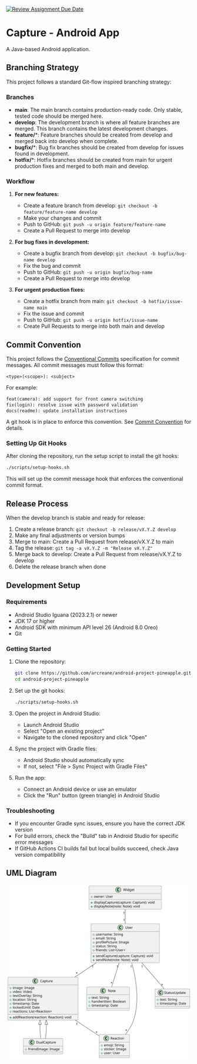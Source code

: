 [![Review Assignment Due Date](https://classroom.github.com/assets/deadline-readme-button-22041afd0340ce965d47ae6ef1cefeee28c7c493a6346c4f15d667ab976d596c.svg)](https://classroom.github.com/a/2ewbOXgb)

# Capture - Android App

A Java-based Android application.

## Branching Strategy

This project follows a standard Git-flow inspired branching strategy:

### Branches

- **main**: The main branch contains production-ready code. Only stable, tested code should be merged here.
- **develop**: The development branch is where all feature branches are merged. This branch contains the latest development changes.
- **feature/***:  Feature branches should be created from develop and merged back into develop when complete.
- **bugfix/***:  Bug fix branches should be created from develop for issues found in development.
- **hotfix/***:  Hotfix branches should be created from main for urgent production fixes and merged to both main and develop.

### Workflow

1. **For new features:**
   - Create a feature branch from develop: `git checkout -b feature/feature-name develop`
   - Make your changes and commit
   - Push to GitHub: `git push -u origin feature/feature-name`
   - Create a Pull Request to merge into develop

2. **For bug fixes in development:**
   - Create a bugfix branch from develop: `git checkout -b bugfix/bug-name develop`
   - Fix the bug and commit
   - Push to GitHub: `git push -u origin bugfix/bug-name`
   - Create a Pull Request to merge into develop

3. **For urgent production fixes:**
   - Create a hotfix branch from main: `git checkout -b hotfix/issue-name main`
   - Fix the issue and commit
   - Push to GitHub: `git push -u origin hotfix/issue-name`
   - Create Pull Requests to merge into both main and develop

## Commit Convention

This project follows the [Conventional Commits](https://www.conventionalcommits.org/) specification for commit messages. All commit messages must follow this format:

```
<type>(<scope>): <subject>
```

For example:
```
feat(camera): add support for front camera switching
fix(login): resolve issue with password validation
docs(readme): update installation instructions
```

A git hook is in place to enforce this convention. See [Commit Convention](docs/COMMIT_CONVENTION.md) for details.

### Setting Up Git Hooks

After cloning the repository, run the setup script to install the git hooks:

```bash
./scripts/setup-hooks.sh
```

This will set up the commit message hook that enforces the conventional commit format.

## Release Process

When the develop branch is stable and ready for release:

1. Create a release branch: `git checkout -b release/vX.Y.Z develop`
2. Make any final adjustments or version bumps
3. Merge to main: Create a Pull Request from release/vX.Y.Z to main
4. Tag the release: `git tag -a vX.Y.Z -m "Release vX.Y.Z"`
5. Merge back to develop: Create a Pull Request from release/vX.Y.Z to develop
6. Delete the release branch when done

## Development Setup

### Requirements

- Android Studio Iguana (2023.2.1) or newer
- JDK 17 or higher
- Android SDK with minimum API level 26 (Android 8.0 Oreo)
- Git

### Getting Started

1. Clone the repository:
   ```bash
   git clone https://github.com/arcreane/android-project-pineapple.git
   cd android-project-pineapple
   ```

2. Set up the git hooks:
   ```bash
   ./scripts/setup-hooks.sh
   ```

3. Open the project in Android Studio:
   - Launch Android Studio
   - Select "Open an existing project"
   - Navigate to the cloned repository and click "Open"

4. Sync the project with Gradle files:
   - Android Studio should automatically sync
   - If not, select "File > Sync Project with Gradle Files"

5. Run the app:
   - Connect an Android device or use an emulator
   - Click the "Run" button (green triangle) in Android Studio

### Troubleshooting

- If you encounter Gradle sync issues, ensure you have the correct JDK version
- For build errors, check the "Build" tab in Android Studio for specific error messages
- If GitHub Actions CI builds fail but local builds succeed, check Java version compatibility

## UML Diagram
![UML Diagram](UML.svg)